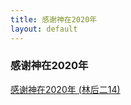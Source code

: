 ```yaml
---
title: 感谢神在2020年
layout: default
---
```


### 感谢神在2020年

[感谢神在2020年 (林后二14)](https://drive.google.com/file/d/1-ceyRrqvqVuSleNkkVF0w1Nxqe5XAerj/view?usp=sharing)

